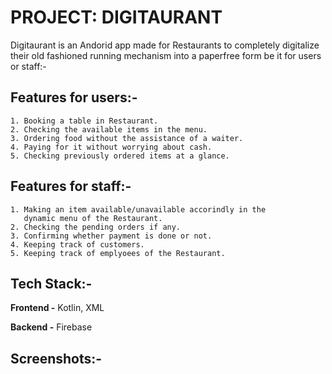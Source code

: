 
PROJECT: DIGITAURANT
=====================

Digitaurant is an Andorid app made for Restaurants to completely digitalize their old fashioned running mechanism into a paperfree form be it for users or staff:-

Features for users:-
----------------------

    1. Booking a table in Restaurant.
    2. Checking the available items in the menu.
    3. Ordering food without the assistance of a waiter.
    4. Paying for it without worrying about cash.
    5. Checking previously ordered items at a glance.

Features for staff:-
----------------------

    1. Making an item available/unavailable accorindly in the 
       dynamic menu of the Restaurant.
    2. Checking the pending orders if any.
    3. Confirming whether payment is done or not.
    4. Keeping track of customers.
    5. Keeping track of emplyoees of the Restaurant.
Tech Stack:-
---------------------

**Frontend -** Kotlin, XML

**Backend -** Firebase


Screenshots:-
----------------------
